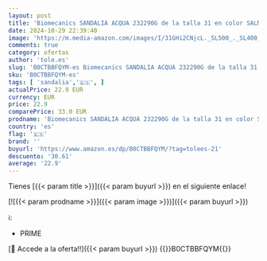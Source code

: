 ```yaml
---
layout: post
title: 'Biomecanics SANDALIA ACQUA 232290G de la talla 31 en color SALMON'
date: 2024-10-29 22:39:40
image: 'https://m.media-amazon.com/images/I/31GHi2CNjcL._SL500_._SL400_.jpg'
comments: true
category: ofertas
author: 'tole.es'
slug: 'B0CTBBFQYM-es Biomecanics SANDALIA ACQUA 232290G de la talla 31 en color...'
sku: 'B0CTBBFQYM-es'
tags: [ 'sandalia','🇪🇸', ]
actualPrice: 22.9 EUR
currency: EUR
price: 22.9
comparePrice: 33.0 EUR
prodname: 'Biomecanics SANDALIA ACQUA 232290G de la talla 31 en color SALMON'
country: 'es'
flag: '🇪🇸'
brand: ''
buyurl: 'https://www.amazon.es/dp/B0CTBBFQYM/?tag=tolees-21'
descuento: '30.61'
average: '22.9'
---
```


Tienes [{{< param title >}}]({{< param buyurl >}}) en el siguiente enlace!

[![{{< param prodname >}}]({{< param image >}})]({{< param buyurl >}})

ℹ️:

- PRIME

[🛒 Accede a la oferta!!]({{< param buyurl >}})
{{<world>}}B0CTBBFQYM{{</world>}}
